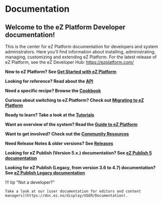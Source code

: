 # Documentation

## Welcome to the eZ Platform Developer documentation!

This is the center for eZ Platform documentation for developers and system administrators. Here you'll find information about installing, administrating, managing, customizing and extending eZ Platform. For the latest release of eZ Platform, see the eZ Developer Hub: <https://ezplatform.com/>

**New to eZ Platform? See [Get Started with eZ Platform](getting_started/get_started_with_ez_platform.md)**

**Looking for reference? Read about the [API](api/api.md)**

**Need a specific recipe? Browse the [Cookbook](cookbook/authenticating_a_user_with_multiple_user_providers.md)**

**Curious about switching to eZ Platform? Check out [Migrating to eZ Platform](migrating/migrating_from_ez_publish_platform.md)**

**Ready to learn? Take a look at the [Tutorials](tutorials/platform_beginner/building_a_bicycle_route_tracker_in_ez_platform.md)**

**Want an overview of the system? Read the [Guide to eZ Platform](guide/introduction.md)**

**Want to get involved? Check out the [Community Resources](community_resources/contributing.md)**

**Need Release Notes & older versions? See [Releases](releases/releases.md)**

**Looking for eZ Publish (Version 5.x.) documentation? See [eZ Publish 5 documentation](https://doc.ez.no/display/EZP/eZ+Publish+5.x+Developer+Documentation)**

**Looking for eZ Publish (Legacy, from version 3.6 to 4.7) documentation? See [eZ Publish Legacy documentation](https://doc.ez.no/eZ-Publish)**

!!! tip "Not a developer?"

    Take a look at our [user documentation for editors and content managers](https://doc.ez.no/display/USER/Documentation).
